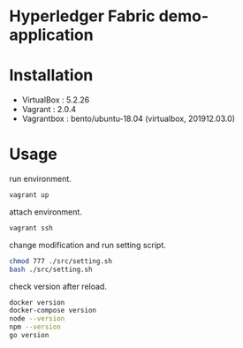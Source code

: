 # Hyperledger Fabric demo-application

# Installation

* VirtualBox : 5.2.26
* Vagrant    : 2.0.4
* Vagrantbox : bento/ubuntu-18.04 (virtualbox, 201912.03.0)

# Usage

run environment.
```bash
vagrant up
```

attach environment.
```bash
vagrant ssh
```

change modification and run setting script.
```bash
chmod 777 ./src/setting.sh
bash ./src/setting.sh
```

check version after reload.
```bash
docker version
docker-compose version
node --version
npm --version
go version
```
